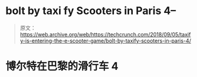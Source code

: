 # bolt by taxi fy Scooters in Paris 4–

> 原文：<https://web.archive.org/web/https://techcrunch.com/2018/09/05/taxify-is-entering-the-e-scooter-game/bolt-by-taxify-scooters-in-paris-4/>

# 博尔特在巴黎的滑行车 4